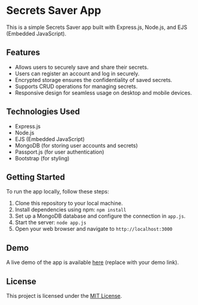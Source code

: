 # Secrets Saver App

This is a simple Secrets Saver app built with Express.js, Node.js, and EJS (Embedded JavaScript).

## Features

- Allows users to securely save and share their secrets.
- Users can register an account and log in securely.
- Encrypted storage ensures the confidentiality of saved secrets.
- Supports CRUD operations for managing secrets.
- Responsive design for seamless usage on desktop and mobile devices.

## Technologies Used

- Express.js
- Node.js
- EJS (Embedded JavaScript)
- MongoDB (for storing user accounts and secrets)
- Passport.js (for user authentication)
- Bootstrap (for styling)

## Getting Started

To run the app locally, follow these steps:

1. Clone this repository to your local machine.
2. Install dependencies using npm: `npm install`
3. Set up a MongoDB database and configure the connection in `app.js`.
4. Start the server: `node app.js`
5. Open your web browser and navigate to `http://localhost:3000`

## Demo

A live demo of the app is available [here](#) (replace with your demo link).

## License

This project is licensed under the [MIT License](LICENSE).
